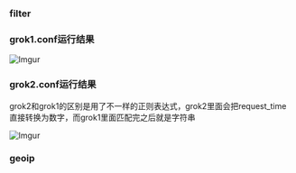 ### filter

### grok1.conf运行结果
![Imgur](http://i.imgur.com/ukRXNLV.png)

### grok2.conf运行结果
grok2和grok1的区别是用了不一样的正则表达式，grok2里面会把request_time直接转换为数字，而grok1里面匹配完之后就是字符串

![Imgur](http://i.imgur.com/eaVqaXt.png)

### geoip